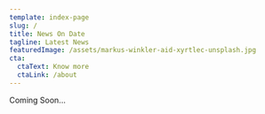 ```yaml
---
template: index-page
slug: /
title: News On Date
tagline: Latest News
featuredImage: /assets/markus-winkler-aid-xyrtlec-unsplash.jpg
cta:
  ctaText: Know more
  ctaLink: /about
---
```

Coming Soon...